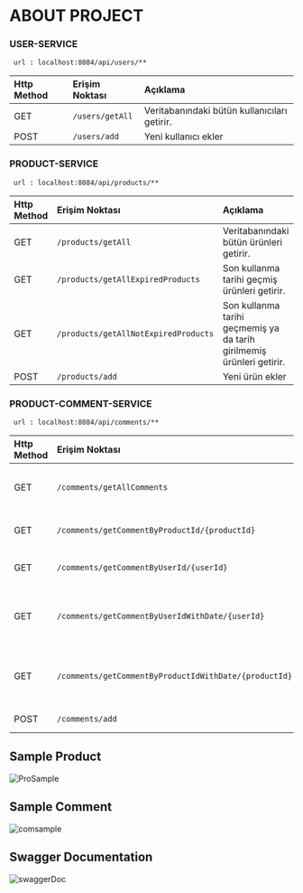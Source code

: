 # ABOUT PROJECT

### USER-SERVICE

```
 url : localhost:8084/api/users/**
```

| Http Method | Erişim Noktası     | Açıklama                       |
| :-------- | :------- | :-------------------------------- |
| GET      | `/users/getAll` | Veritabanındaki bütün kullanıcıları getirir. |
| POST      | `/users/add` | Yeni kullanıcı ekler | |


### PRODUCT-SERVICE

```
 url : localhost:8084/api/products/**
```

| Http Method | Erişim Noktası     | Açıklama                       |
| :-------- | :------- | :-------------------------------- |
| GET      | `/products/getAll` | Veritabanındaki bütün ürünleri getirir. |
| GET      | `/products/getAllExpiredProducts` | Son kullanma tarihi geçmiş ürünleri getirir. |
| GET      | `/products/getAllNotExpiredProducts` | Son kullanma tarihi geçmemiş ya da tarih girilmemiş ürünleri getirir. |
| POST      | `/products/add` | Yeni ürün ekler | |



### PRODUCT-COMMENT-SERVICE

```
 url : localhost:8084/api/comments/**
```

| Http Method | Erişim Noktası     | Açıklama                       |
| :-------- | :------- | :-------------------------------- |
| GET      | `/comments/getAllComments` | Veritabanındaki bütün yorumlari getirir. |
| GET      | `/comments/getCommentByProductId/{productId}` | ProductId 'ye ait yorumları getirir. |
| GET      | `/comments/getCommentByUserId/{userId}` | UserId' ye ait yorumları getirir. |
| GET      | `/comments/getCommentByUserIdWithDate/{userId}` | UserId'ye ait belirli tarih aralığındaki yorumları getirir. |
| GET      | `/comments/getCommentByProductIdWithDate/{productId}` | ProductId'ye ait belirli tarih aralığındaki yorumları getirir. |
| POST      | `/comments/add` | Yeni yorum ekler | |


## Sample Product

![ProSample](https://user-images.githubusercontent.com/67208557/189484247-d187b872-1372-4d13-877d-fa869f872146.PNG)


## Sample Comment

![comsample](https://user-images.githubusercontent.com/67208557/189484260-a7e8a907-6a09-438b-ad73-22b089ea0486.PNG)



## Swagger Documentation

![swaggerDoc](https://user-images.githubusercontent.com/67208557/189482680-291dda2f-3cd2-4b6c-8730-560fbcba3819.PNG)


